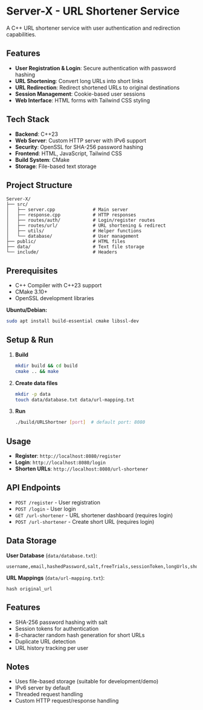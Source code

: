# Server-X - URL Shortener Service

A C++ URL shortener service with user authentication and redirection capabilities.

## Features

- **User Registration & Login**: Secure authentication with password hashing
- **URL Shortening**: Convert long URLs into short links
- **URL Redirection**: Redirect shortened URLs to original destinations
- **Session Management**: Cookie-based user sessions
- **Web Interface**: HTML forms with Tailwind CSS styling

## Tech Stack

- **Backend**: C++23
- **Web Server**: Custom HTTP server with IPv6 support
- **Security**: OpenSSL for SHA-256 password hashing
- **Frontend**: HTML, JavaScript, Tailwind CSS
- **Build System**: CMake
- **Storage**: File-based text storage

## Project Structure

```
Server-X/
├── src/
│   ├── server.cpp              # Main server
│   ├── response.cpp            # HTTP responses
│   ├── routes/auth/            # Login/register routes
│   ├── routes/url/             # URL shortening & redirect
│   ├── utils/                  # Helper functions
│   └── database/               # User management
├── public/                     # HTML files
├── data/                       # Text file storage
└── include/                    # Headers
```

## Prerequisites

- C++ Compiler with C++23 support
- CMake 3.10+
- OpenSSL development libraries

**Ubuntu/Debian:**
```bash
sudo apt install build-essential cmake libssl-dev
```

## Setup & Run

1. **Build**
   ```bash
   mkdir build && cd build
   cmake .. && make
   ```

2. **Create data files**
   ```bash
   mkdir -p data
   touch data/database.txt data/url-mapping.txt
   ```

3. **Run**
   ```bash
   ./build/URLShortner [port]  # default port: 8080
   ```

## Usage

- **Register**: `http://localhost:8080/register`
- **Login**: `http://localhost:8080/login`
- **Shorten URLs**: `http://localhost:8080/url-shortener`

## API Endpoints

- `POST /register` - User registration
- `POST /login` - User login
- `GET /url-shortener` - URL shortener dashboard (requires login)
- `POST /url-shortener` - Create short URL (requires login)

## Data Storage

**User Database** (`data/database.txt`):
```
username,email,hashedPassword,salt,freeTrials,sessionToken,longUrls,shortUrls
```

**URL Mappings** (`data/url-mapping.txt`):
```
hash original_url
```

## Features

- SHA-256 password hashing with salt
- Session tokens for authentication
- 8-character random hash generation for short URLs
- Duplicate URL detection
- URL history tracking per user

## Notes

- Uses file-based storage (suitable for development/demo)
- IPv6 server by default
- Threaded request handling
- Custom HTTP request/response handling
